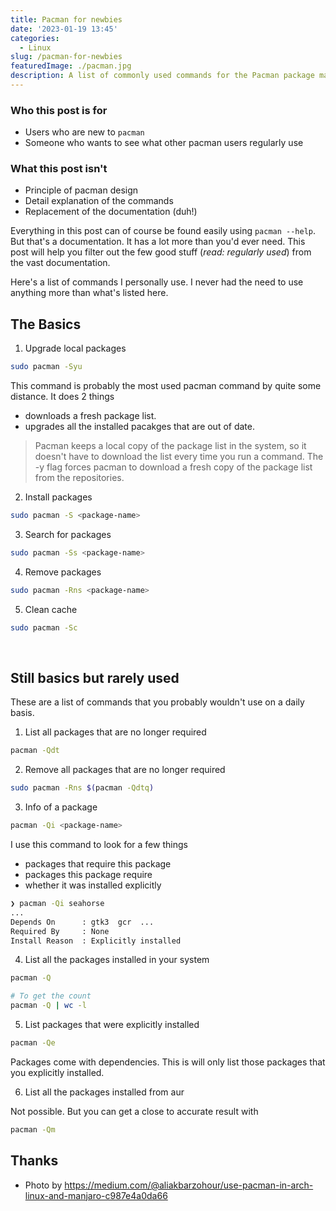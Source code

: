 ```yaml
---
title: Pacman for newbies
date: '2023-01-19 13:45'
categories:
  - Linux
slug: /pacman-for-newbies
featuredImage: ./pacman.jpg
description: A list of commonly used commands for the Pacman package manager.
---
```


### Who this post is for

- Users who are new to `pacman`
- Someone who wants to see what other pacman users regularly use

### What this post isn't

- Principle of pacman design
- Detail explanation of the commands
- Replacement of the documentation (duh!)

Everything in this post can of course be found easily using `pacman --help`. But that's a documentation. It has a lot more than you'd ever need. This post will help you filter out the few good stuff (_read: regularly used_) from the vast documentation.

Here's a list of commands I personally use. I never had the need to use anything more than what's listed here.

## The Basics

1. Upgrade local packages

```sh
sudo pacman -Syu
```

This command is probably the most used pacman command by quite some distance. It does 2 things

- downloads a fresh package list.
- upgrades all the installed pacakges that are out of date.

> Pacman keeps a local copy of the package list in the system, so it doesn't have to download the list every time you run a command. The -y flag forces pacman to download a fresh copy of the package list from the repositories.

2. Install packages

```sh
sudo pacman -S <package-name>
```

3. Search for packages

```sh
sudo pacman -Ss <package-name>
```

4. Remove packages

```sh
sudo pacman -Rns <package-name>
```

5. Clean cache

```sh
sudo pacman -Sc
```

</br>

## Still basics but rarely used

These are a list of commands that you probably wouldn't use on a daily basis.

1. List all packages that are no longer required

```sh
pacman -Qdt
```

2. Remove all packages that are no longer required

```sh
sudo pacman -Rns $(pacman -Qdtq)
```

3. Info of a package

```sh
pacman -Qi <package-name>
```

I use this command to look for a few things

- packages that require this package
- packages this package require
- whether it was installed explicitly

```sh
❯ pacman -Qi seahorse
...
Depends On      : gtk3  gcr  ...
Required By     : None
Install Reason  : Explicitly installed
```

4. List all the packages installed in your system

```sh
pacman -Q

# To get the count
pacman -Q | wc -l
```

5. List packages that were explicitly installed

```sh
pacman -Qe
```

Packages come with dependencies. This is will only list those packages that you explicitly installed.

6. List all the packages installed from aur

Not possible. But you can get a close to accurate result with

```sh
pacman -Qm
```

## Thanks

- Photo by https://medium.com/@aliakbarzohour/use-pacman-in-arch-linux-and-manjaro-c987e4a0da66
